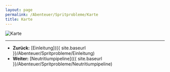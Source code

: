 ```yaml
---
layout: page
permalink: /Abenteuer/Spritprobleme/Karte
title: Karte
---
```




<img alt="Karte" src="{{ site.baseurl }}/assets/images/abenteuer/spritprobleme/karte.webp" />

***

- **Zurück:** [Einleitung]({{ site.baseurl }}/Abenteuer/Spritprobleme/Einleitung)
- **Weiter:** [Neutritiumpipeline]({{ site.baseurl }}/Abenteuer/Spritprobleme/Neutritiumpipeline)
